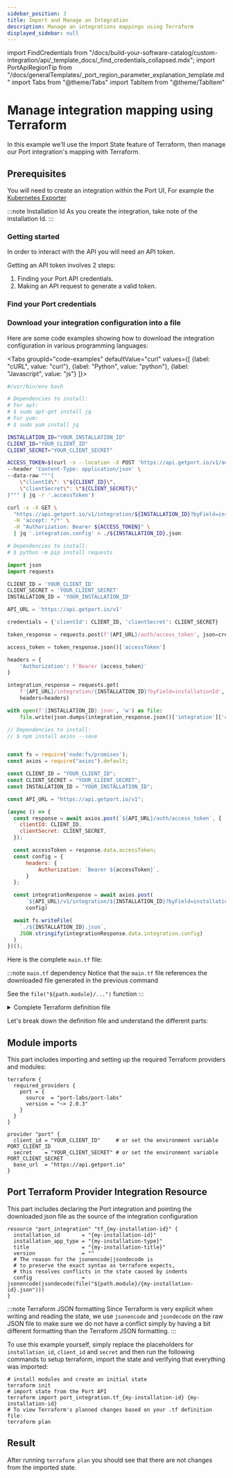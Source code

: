 ```yaml
---
sidebar_position: 3
title: Import and Manage an Integration
description: Manage an integrations mappings using Terraform
displayed_sidebar: null
---
```


import FindCredentials from "/docs/build-your-software-catalog/custom-integration/api/\_template_docs/\_find_credentials_collapsed.mdx";
import PortApiRegionTip from "/docs/generalTemplates/_port_region_parameter_explanation_template.md"
import Tabs from "@theme/Tabs"
import TabItem from "@theme/TabItem"


# Manage integration mapping using Terraform

In this example we'll use the Import State feature of Terraform, then manage our Port integration's mapping with Terraform.


## Prerequisites

You will need to create an integration within the Port UI, For example the [Kubernetes Exporter](/guides/all/visualize-service-k8s-runtime)

:::note  Installation Id
As you create the integration, take note of the installation Id.
:::


### Getting started

In order to interact with the API you will need an API token.

Getting an API token involves 2 steps:

1. Finding your Port API credentials.
2. Making an API request to generate a valid token.

### Find your Port credentials

<FindCredentials />

### Download your integration configuration into a file

Here are some code examples showing how to download the integration configuration in various programming languages:

<Tabs groupId="code-examples" defaultValue="curl" values={[
{label: "cURL", value: "curl"},
{label: "Python", value: "python"},
{label: "Javascript", value: "js"}
]}>

<TabItem value="curl">

```bash showLineNumbers
#/usr/bin/env bash

# Dependencies to install:
# For apt:
# $ sudo apt-get install jq
# For yum:
# $ sudo yum install jq

INSTALLATION_ID="YOUR_INSTALLATION_ID"
CLIENT_ID="YOUR_CLIENT_ID"
CLIENT_SECRET="YOUR_CLIENT_SECRET"

ACCESS_TOKEN=$(curl -s --location -X POST 'https://api.getport.io/v1/auth/access_token' \
--header 'Content-Type: application/json' \
--data-raw """{
    \"clientId\": \"${CLIENT_ID}\",
    \"clientSecret\": \"${CLIENT_SECRET}\"
}""" | jq -r '.accessToken')

curl -s -X GET \
  "https://api.getport.io/v1/integration/${INSTALLATION_ID}?byField=installationId" \
  -H 'accept: */*' \
  -H "Authorization: Bearer ${ACCESS_TOKEN}" \
  | jq '.integration.config' > ./${INSTALLATION_ID}.json

```

</TabItem>

<TabItem value="python">

```python showLineNumbers
# Dependencies to install:
# $ python -m pip install requests

import json
import requests

CLIENT_ID = 'YOUR_CLIENT_ID'
CLIENT_SECRET = 'YOUR_CLIENT_SECRET'
INSTALLATION_ID = 'YOUR_INSTALLATION_ID'

API_URL = 'https://api.getport.io/v1'

credentials = {'clientId': CLIENT_ID, 'clientSecret': CLIENT_SECRET}

token_response = requests.post(f'{API_URL}/auth/access_token', json=credentials)

access_token = token_response.json()['accessToken']

headers = {
    'Authorization': f'Bearer {access_token}'
}

integration_response = requests.get(
    f'{API_URL}/integration/{INSTALLATION_ID}?byField=installationId',
    headers=headers)

with open(f'{INSTALLATION_ID}.json', 'w') as file:
    file.write(json.dumps(integration_response.json()['integration']['config']))
```

</TabItem>

<TabItem value="js">

```javascript showLineNumbers
// Dependencies to install:
// $ npm install axios --save


const fs = require('node:fs/promises');
const axios = require("axios").default;

const CLIENT_ID = "YOUR_CLIENT_ID";
const CLIENT_SECRET = "YOUR_CLIENT_SECRET";
const INSTALLATION_ID = "YOUR_INSTALLATION_ID";

const API_URL = "https://api.getport.io/v1";

(async () => {
  const response = await axios.post(`${API_URL}/auth/access_token`, {
    clientId: CLIENT_ID,
    clientSecret: CLIENT_SECRET,
  });

  const accessToken = response.data.accessToken;
  const config = {
      headers: {
          Authorization: `Bearer ${accessToken}`,
      }
  };

  const integrationResponse = await axios.post(
      `${API_URL}/v1/integration/${INSTALLATION_ID}?byField=installationId`, 
      config)

  await fs.writeFile(
    `./${INSTALLATION_ID}.json`, 
    JSON.stringify(integrationResponse.data.integration.config)
  )
})();
```

</TabItem>

</Tabs>

<PortApiRegionTip/>

Here is the complete `main.tf` file:

:::note `main.tf` dependency
Notice that the `main.tf` file references the downloaded file generated in the previous command

See the `file("${path.module}/...")` function
:::

<details>
<summary>Complete Terraform definition file</summary>

```hcl showLineNumbers
terraform {
  required_providers {
    port = {
      source  = "port-labs/port-labs"
      version = "~> 2.0.3"
    }
  }

  provider "port" {
  client_id = "YOUR_CLIENT_ID"     # or set the environment variable PORT_CLIENT_ID
  secret    = "YOUR_CLIENT_SECRET" # or set the environment variable PORT_CLIENT_SECRET
  base_url  = "https://api.getport.io"
}

resource "port_integration" "tf_{my-installation-id}" {
  installation_id       = "{my-installation-id}"
  installation_app_type = "{my-installation-type}"
  title                 = "{my-installation-title}"
  version               = ""
  # The reason for the jsonencode|jsondecode is
  # to preserve the exact syntax as terraform expects,
  # this resolves conflicts in the state caused by indents
  config                = jsonencode(jsondecode(file("${path.module}/{my-installation-id}.json")))
}

```

<PortApiRegionTip/>

</details>

Let's break down the definition file and understand the different parts:

## Module imports

This part includes importing and setting up the required Terraform providers and modules:

```hcl showLineNumbers
terraform {
  required_providers {
    port = {
      source  = "port-labs/port-labs"
      version = "~> 2.0.3"
    }
  }
}

provider "port" {
  client_id = "YOUR_CLIENT_ID"     # or set the environment variable PORT_CLIENT_ID
  secret    = "YOUR_CLIENT_SECRET" # or set the environment variable PORT_CLIENT_SECRET
  base_url  = "https://api.getport.io"
}
```

<PortApiRegionTip/>

## Port Terraform Provider Integration Resource

This part includes declaring the Port integration and pointing the downloaded json file as the source of the integration configuration

```hcl showLineNumbers
resource "port_integration" "tf_{my-installation-id}" {
  installation_id       = "{my-installation-id}"
  installation_app_type = "{my-installation-type}"
  title                 = "{my-installation-title}"
  version               = ""
  # The reason for the jsonencode|jsondecode is
  # to preserve the exact syntax as terraform expects,
  # this resolves conflicts in the state caused by indents
  config                = jsonencode(jsondecode(file("${path.module}/{my-installation-id}.json")))
}

```

:::note Terraform JSON formatting
Since Terraform is very explicit when writing and reading the state, we use `jsonencode` and `jsondecode` on the raw JSON file to make sure we do not have a conflict simply by having a bit different formatting than the Terraform JSON formatting.
:::

To use this example yourself, simply replace the placeholders for `installation_id`, `client_id` and `secret` and then run the following commands to setup terraform, import the state and verifying that everything was imported:

```shell showLineNumbers
# install modules and create an initial state
terraform init
# import state from the Port API
terraform import port_integration.tf_{my-installation-id} {my-installation-id}
# To view Terraform's planned changes based on your .tf definition file:
terraform plan
```




## Result

After running `terraform plan` you should see that there are not changes from the imported state.

